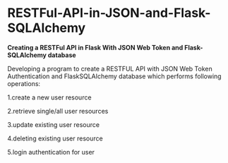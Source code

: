 # RESTFul-API-in-JSON-and-Flask-SQLAlchemy
**Creating a RESTFul API in Flask With JSON Web Token and Flask-SQLAlchemy database**

Developing a program to create a RESTFUL API with JSON Web Token Authentication and  FlaskSQLAIchemy database which performs following operations: 

1.create a new user resource 

2.retrieve single/all user resources 

3.update existing user resource 

4.deleting existing user resource 

5.login authentication for user


